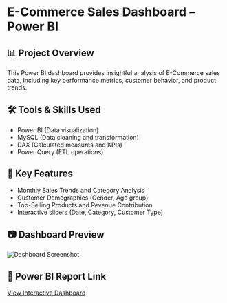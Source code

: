 # E-Commerce Sales Dashboard – Power BI

## 📊 Project Overview
This Power BI dashboard provides insightful analysis of E-Commerce sales data, including key performance metrics, customer behavior, and product trends.

## 🛠 Tools & Skills Used
- Power BI (Data visualization)
- MySQL (Data cleaning and transformation)
- DAX (Calculated measures and KPIs)
- Power Query (ETL operations)

## 📌 Key Features
- Monthly Sales Trends and Category Analysis
- Customer Demographics (Gender, Age group)
- Top-Selling Products and Revenue Contribution
- Interactive slicers (Date, Category, Customer Type)

## 📷 Dashboard Preview
![Dashboard Screenshot](images/ecommerce1.png)

## 🔗 Power BI Report Link
[View Interactive Dashboard](https://app.powerbi.com/groups/me/reports/77a2985c-bd0c-4847-bc0c-cdff5644345c/58439bc4550856960159?experience=power-bi)
